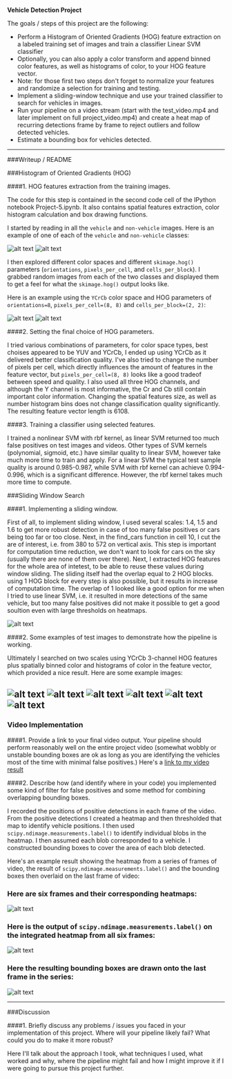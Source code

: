 **Vehicle Detection Project**

The goals / steps of this project are the following:

* Perform a Histogram of Oriented Gradients (HOG) feature extraction on a labeled training set of images and train a classifier Linear SVM classifier
* Optionally, you can also apply a color transform and append binned color features, as well as histograms of color, to your HOG feature vector. 
* Note: for those first two steps don't forget to normalize your features and randomize a selection for training and testing.
* Implement a sliding-window technique and use your trained classifier to search for vehicles in images.
* Run your pipeline on a video stream (start with the test_video.mp4 and later implement on full project_video.mp4) and create a heat map of recurring detections frame by frame to reject outliers and follow detected vehicles.
* Estimate a bounding box for vehicles detected.

[//]: # (Image References)
[image1]: ./output_images/CarImageHog.jpg
[image2]: ./output_images/NonCarImageHog.jpg
[image3]: ./output_images/SearchArea.jpg
[image4]: ./output_images/test1_boxes.jpg
[image5]: ./output_images/test1_final.jpg
[image6]: ./output_images/test1_heatmap.jpg
[image7]: ./output_images/test2_boxes.jpg
[image8]: ./output_images/test2_final.jpg
[image9]: ./output_images/test2_heatmap.jpg
[image10]: ./output_images/test3_boxes.jpg
[image11]: ./output_images/test3_final.jpg
[image12]: ./output_images/test3_heatmap.jpg
[image13]: ./output_images/test4_boxes.jpg
[image14]: ./output_images/test4_final.jpg
[image15]: ./output_images/test4_heatmap.jpg
[image16]: ./output_images/test5_boxes.jpg
[image17]: ./output_images/test5_final.jpg
[image18]: ./output_images/test5_heatmap.jpg
[image19]: ./output_images/test6_boxes.jpg
[image20]: ./output_images/test6_final.jpg
[image21]: ./output_images/test6_heatmap.jpg
[image22]: ./output_images/CarImage.jpg
[image23]: ./output_images/NonCarImage.jpg
[video1]: ./project_video.mp4

---
###Writeup / README

###Histogram of Oriented Gradients (HOG)

####1. HOG features extraction from the training images.

The code for this step is contained in the second code cell of the IPython notebook Project-5.ipynb. It also contains spatial features extraction, color histogram calculation and box drawing functions. 

I started by reading in all the `vehicle` and `non-vehicle` images.  Here is an example of one of each of the `vehicle` and `non-vehicle` classes:

![alt text][image22]
![alt text][image23]

I then explored different color spaces and different `skimage.hog()` parameters (`orientations`, `pixels_per_cell`, and `cells_per_block`).  I grabbed random images from each of the two classes and displayed them to get a feel for what the `skimage.hog()` output looks like.

Here is an example using the `YCrCb` color space and HOG parameters of `orientations=8`, `pixels_per_cell=(8, 8)` and `cells_per_block=(2, 2)`:

![alt text][image1]
![alt text][image2]


####2. Setting the final choice of HOG parameters.

I tried various combinations of parameters, for color space types, best choises appeared to be YUV and YCrCb, I ended up using YCrCb as it delivered better classification quality. I've also tried to change the number of pixels per cell, which directly influences the amount of features in the feature vector, but `pixels_per_cell=(8, 8)` looks like a good tradeof between speed and quality. I also used all three HOG channels, and although the Y channel is most informative, the Cr and Cb still contain important color information. Changing the spatial features size, as well as number histogram bins does not change classification quality significantly. The resulting feature vector length is 6108.

####3. Training a classifier using selected features.

I trained a nonlinear SVM with rbf kernel, as linear SVM returned too much false positives on test images and videos. Other types of SVM kernels (polynomial, sigmoid, etc.) have similar quality to linear SVM, however take much more time to train and apply. For a linear SVM the typical test sample quality is around 0.985-0.987, while SVM with rbf kernel can achieve 0.994-0.996, which is a significant difference. However, the rbf kernel takes much more time to compute.

###Sliding Window Search

####1. Implementing a sliding window.

First of all, to implement sliding window, I used several scales: 1.4, 1.5 and 1.6 to get more robust detection in case of too many false positives or cars being too far or too close. Next, in the find_cars function in cell 10, I cut the are of interest, i.e. from 380 to 572 on vertical axis. This step is important for computation time reduction, we don't want to look for cars on the sky (usually there are none of them over there). Next, I extracted HOG features for the whole area of intetest, to be able to reuse these values during window sliding. The sliding itself had the overlap equal to 2 HOG blocks. using 1 HOG block for every step is also possible, but it results in increase of computation time. The overlap of 1 looked like a good option for me when I tried to use linear SVM, i.e. it resulted in more detections of the same vehicle, but too many false positives did not make it possible to get a good soultion even with large thresholds on heatmaps.

![alt text][image3]

####2. Some examples of test images to demonstrate how the pipeline is working.

Ultimately I searched on two scales using YCrCb 3-channel HOG features plus spatially binned color and histograms of color in the feature vector, which provided a nice result.  Here are some example images:

![alt text][image4]
![alt text][image7]
![alt text][image10]
![alt text][image13]
![alt text][image16]
![alt text][image19]
---

### Video Implementation

####1. Provide a link to your final video output.  Your pipeline should perform reasonably well on the entire project video (somewhat wobbly or unstable bounding boxes are ok as long as you are identifying the vehicles most of the time with minimal false positives.)
Here's a [link to my video result](./project_video.mp4)


####2. Describe how (and identify where in your code) you implemented some kind of filter for false positives and some method for combining overlapping bounding boxes.

I recorded the positions of positive detections in each frame of the video.  From the positive detections I created a heatmap and then thresholded that map to identify vehicle positions.  I then used `scipy.ndimage.measurements.label()` to identify individual blobs in the heatmap.  I then assumed each blob corresponded to a vehicle.  I constructed bounding boxes to cover the area of each blob detected.  

Here's an example result showing the heatmap from a series of frames of video, the result of `scipy.ndimage.measurements.label()` and the bounding boxes then overlaid on the last frame of video:

### Here are six frames and their corresponding heatmaps:

![alt text][image5]

### Here is the output of `scipy.ndimage.measurements.label()` on the integrated heatmap from all six frames:
![alt text][image6]

### Here the resulting bounding boxes are drawn onto the last frame in the series:
![alt text][image7]



---

###Discussion

####1. Briefly discuss any problems / issues you faced in your implementation of this project.  Where will your pipeline likely fail?  What could you do to make it more robust?

Here I'll talk about the approach I took, what techniques I used, what worked and why, where the pipeline might fail and how I might improve it if I were going to pursue this project further.  

